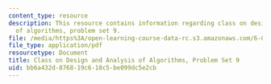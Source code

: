 ```yaml
---
content_type: resource
description: This resource contains information regarding class on design and analysis
  of algorithms, problem set 9.
file: /media/https%3A/open-learning-course-data-rc.s3.amazonaws.com/6-046j-design-and-analysis-of-algorithms-spring-2015/bb6a432d876819c618c5be099dc5e2cb_MIT6_046JS15_pset9.pdf
file_type: application/pdf
resourcetype: Document
title: Class on Design and Analysis of Algorithms, Problem Set 9
uid: bb6a432d-8768-19c6-18c5-be099dc5e2cb
---
```

